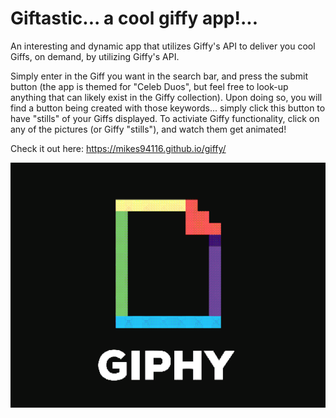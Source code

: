 # Giftastic... a cool giffy app!...

An interesting and dynamic app that utilizes Giffy's API to deliver you cool Giffs, on demand, by utilizing Giffy's API.

Simply enter in the Giff you want in the search bar, and press the submit button (the app is themed for "Celeb Duos", but feel free to look-up anything that can likely exist in the Giffy collection). Upon doing so, you will find a button being created with those keywords... simply click this button to have "stills" of your Giffs displayed. To activiate Giffy functionality, click on any of the pictures (or Giffy "stills"), and watch them get animated!

Check it out here: https://mikes94116.github.io/giffy/

![](https://github.com/mikes94116/Portfolio/blob/master/assets/images/portfolio/Giphy.gif)
